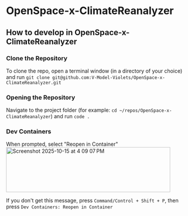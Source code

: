 # OpenSpace-x-ClimateReanalyzer

## How to develop in OpenSpace-x-ClimateReanalyzer

### Clone the Repository
To clone the repo, open a terminal window (in a directory of your choice) and run `git clone git@github.com:V-Model-Violets/OpenSpace-x-ClimateReanalyzer.git`

### Opening the Repository
Navigate to the project folder (for example: `cd ~/repos/OpenSpace-x-ClimateReanalyzer`) and run `code .`

### Dev Containers
When prompted, select "Reopen in Container" <img width="448" height="123" alt="Screenshot 2025-10-15 at 4 09 07 PM" src="https://github.com/user-attachments/assets/532ac0c1-5575-44b1-8102-d32cf334e022" />

If you don't get this message, press `Command/Control + Shift + P`, then press `Dev Containers: Reopen in Container`
